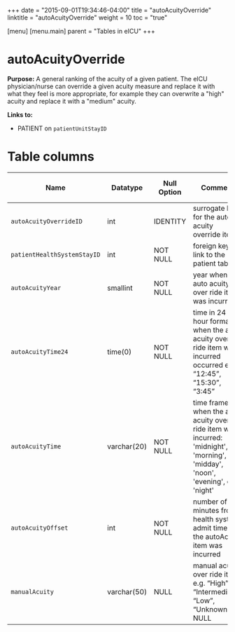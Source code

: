 +++
date = "2015-09-01T19:34:46-04:00"
title = "autoAcuityOverride"
linktitle = "autoAcuityOverride"
weight = 10
toc = "true"

[menu]
  [menu.main]
    parent = "Tables in eICU"
+++

# autoAcuityOverride

**Purpose:** A general ranking of the acuity of a given patient. The eICU physician/nurse can override a given acuity measure and replace it with what they feel is more appropriate, for example they can overwrite a "high" acuity and replace it with a "medium" acuity.

**Links to:**

* PATIENT on `patientUnitStayID`

<!-- # Important considerations

* To follow. -->

# Table columns

Name | Datatype | Null Option | Comment | Is Key | Stored Transformed Created
---- | ---- | ---- | ---- | ---- |  ----
`autoAcuityOverrideID` | int | IDENTITY | surrogate key for the auto acuity override item | PK | C
`patientHealthSystemStayID` | int | NOT NULL | foreign key link to the patient table | FK | C
`autoAcuityYear` | smallint | NOT NULL | year when the auto acuity over ride item was incurred |  | T
`autoAcuityTime24` | time(0) | NOT NULL | time in 24 hour format of when the auto acuity over ride item was incurred occurred e.g.: “12:45”, “15:30”, “3:45” |  | T
`autoAcuityTime` | varchar(20) | NOT NULL | time frame when the auto acuity over ride item was incurred: 'midnight', 'morning', 'midday', 'noon', 'evening', or 'night' |  | T
`autoAcuityOffset` | int | NOT NULL | number of minutes from health system admit time that the autoAcuity item was incurred |  | C
`manualAcuity` | varchar(50) | NULL | manual acuity over ride item e.g. “High”, “Intermediate”, “Low”, “Unknown” or NULL |  | S

<!-- # Detailed description

* To follow. -->
